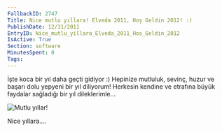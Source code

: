 ```yaml
---
FallbackID: 2747
Title: Nice mutlu yıllara! Elveda 2011, Hoş Geldin 2012! :)
PublishDate: 12/31/2011
EntryID: Nice_mutlu_yillara_Elveda_2011_Hos_Geldin_2012
IsActive: True
Section: software
MinutesSpent: 0
Tags: 
---
```

İşte koca bir yıl daha geçti gidiyor :) Hepinize mutluluk, sevinç, huzur
ve başarı dolu yepyeni bir yıl diliyorum! Herkesin kendine ve etrafına
büyük faydalar sağladığı bir yıl dileklerimle...

![Mutlu yıllar!](http://cdn.daron.yondem.com/assets/2747/yilbasi.jpg)

Nice yıllara....


